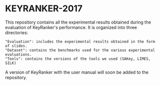 # KEYRANKER-2017
This repository contains all the experimental results obtained during the evaluation of KeyRanker's performance. It is organized into three directories:

    "Evaluation": includes the experimental results obtained in the form of slides.
    "Dataset": contains the benchmarks used for the various experimental evaluations.
    "Tools": contains the versions of the tools we used (SAKey, LIMES, SILK)

A version of KeyRanker with the user manual will soon be added to the repository.
